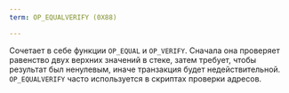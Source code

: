 ```yaml
---
term: OP_EQUALVERIFY (0X88)

---
```

Сочетает в себе функции `OP_EQUAL` и `OP_VERIFY`. Сначала она проверяет равенство двух верхних значений в стеке, затем требует, чтобы результат был ненулевым, иначе транзакция будет недействительной. `OP_EQUALVERIFY` часто используется в скриптах проверки адресов.